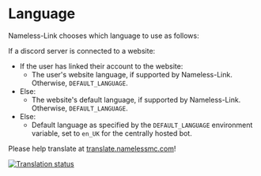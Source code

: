 # Language
Nameless-Link chooses which language to use as follows:

If a discord server is connected to a website:
* If the user has linked their account to the website:
    * The user's website language, if supported by Nameless-Link. Otherwise, `DEFAULT_LANGUAGE`.
* Else:
    * The website's default language, if supported by Nameless-Link. Otherwise, `DEFAULT_LANGUAGE`.
* Else:
    * Default language as specified by the `DEFAULT_LANGUAGE` environment variable, set to `en_UK` for the centrally hosted bot.

Please help translate at [translate.namelessmc.com](https://translate.namelessmc.com/projects/namelessmc/discord-bot/)!

<a href="https://translate.namelessmc.com/engage/namelessmc/">
<img src="https://translate.namelessmc.com/widgets/namelessmc/-/discord-bot/multi-auto.svg" alt="Translation status" />
</a>